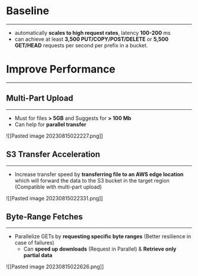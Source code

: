 # Baseline
---

* automatically **scales to high request rates**, latency **100-200** ms
* can achieve at least **3,500 PUT/COPY/POST/DELETE** or **5,500 GET/HEAD** requests per second per prefix in a bucket.

# Improve Performance
---

## Multi-Part Upload
---

* Must for files **> 5GB** and Suggests for **> 100 Mb**
* Can help for **parallel transfer**

![[Pasted image 20230815022227.png]]

## S3 Transfer Acceleration
---

* Increase transfer speed by **transferring file to an AWS edge location** which will forward the data to the S3 bucket in the target region (Compatible with multi-part upload)

![[Pasted image 20230815022331.png]]

## Byte-Range Fetches
---

* Parallelize GETs by **requesting specific byte ranges** (Better resilience in case of failures)
	* Can **speed up downloads** (Request in Parallel) & **Retrieve only partial data**

![[Pasted image 20230815022626.png]]
